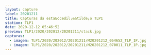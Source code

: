```yaml
---
layout: capture
label: 20201211
title: Capturas da esta&ccedil;&atilde;o TLP1
station: TLP1
date: 2020-12-12 05:46:52
preview: TLP1/2020/202012/20201211/stack.jpg
capturas:
  - imagem: TLP1/2020/202012/20201211/M20201212_054652_TLP_1P.jpg
  - imagem: TLP1/2020/202012/20201211/M20201212_070011_TLP_1P.jpg
---
```

